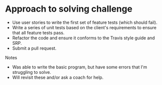 Approach to solving challenge
======

- Use user stories to write the first set of feature tests (which should fail). 
- Write a series of unit tests based on the client's requirements to ensure that all feature tests pass. 
- Refactor the code and ensure it conforms to the Travis style guide and SRP. 
- Submit a pull request. 

Notes
- Was able to write the basic program, but have some errors that I'm struggling to solve.
- Will revisit these and/or ask a coach for help.